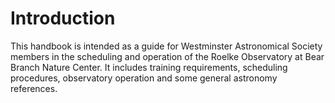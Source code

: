 # Introduction

This handbook is intended as a guide for Westminster Astronomical Society
members in the scheduling and operation of the Roelke Observatory at Bear
Branch Nature Center. It includes training requirements, scheduling procedures,
observatory operation and some general astronomy references.
